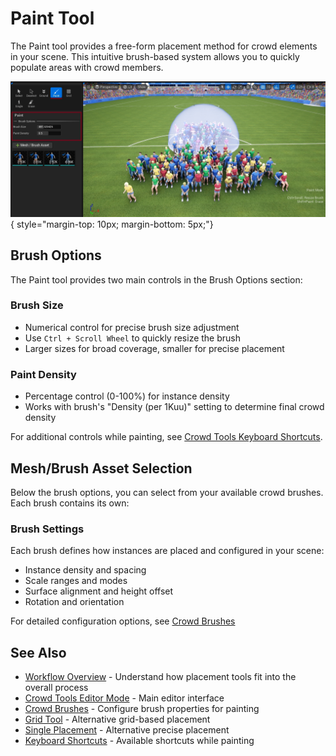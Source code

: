# Paint Tool

The Paint tool provides a free-form placement method for crowd elements in your scene. This intuitive brush-based system allows you to quickly populate areas with crowd members.

![Paint Tool](assets/crowd_paint_brush.jpg){ style="margin-top: 10px; margin-bottom: 5px;"}

## Brush Options
The Paint tool provides two main controls in the Brush Options section:

### Brush Size
- Numerical control for precise brush size adjustment
- Use `Ctrl + Scroll Wheel` to quickly resize the brush
- Larger sizes for broad coverage, smaller for precise placement

### Paint Density
- Percentage control (0-100%) for instance density
- Works with brush's "Density (per 1Kuu)" setting to determine final crowd density

For additional controls while painting, see [Crowd Tools Keyboard Shortcuts](crowd-tools-keyboard-shortcuts.md).

## Mesh/Brush Asset Selection
Below the brush options, you can select from your available crowd brushes. Each brush contains its own:

### Brush Settings
Each brush defines how instances are placed and configured in your scene:

- Instance density and spacing
- Scale ranges and modes
- Surface alignment and height offset
- Rotation and orientation

For detailed configuration options, see [Crowd Brushes](crowd-brushes.md)

## See Also
- [Workflow Overview](workflow-overview.md) - Understand how placement tools fit into the overall process
- [Crowd Tools Editor Mode](crowd-tools-editor-mode.md) - Main editor interface
- [Crowd Brushes](crowd-brushes.md) - Configure brush properties for painting
- [Grid Tool](crowd-tools-grid.md) - Alternative grid-based placement
- [Single Placement](crowd-tools-single.md) - Alternative precise placement
- [Keyboard Shortcuts](crowd-tools-keyboard-shortcuts.md) - Available shortcuts while painting
